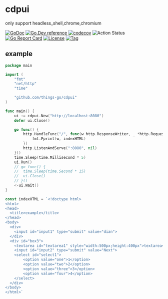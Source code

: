 # cdpui

only support headless_shell,chrome,chromium

[![GoDoc](https://godoc.org/github.com/things-go/cdpui?status.svg)](https://godoc.org/github.com/things-go/cdpui)
[![Go.Dev reference](https://img.shields.io/badge/go.dev-reference-blue?logo=go&logoColor=white)](https://pkg.go.dev/github.com/things-go/cdpui?tab=doc)
[![codecov](https://codecov.io/gh/things-go/cdpui/branch/main/graph/badge.svg)](https://codecov.io/gh/things-go/cdpui)
![Action Status](https://github.com/things-go/cdpui/workflows/Go/badge.svg)
[![Go Report Card](https://goreportcard.com/badge/github.com/things-go/cdpui)](https://goreportcard.com/report/github.com/things-go/cdpui)
[![License](https://img.shields.io/github/license/things-go/cdpui)](https://github.com/things-go/cdpui/raw/main/LICENSE)
[![Tag](https://img.shields.io/github/v/tag/things-go/cdpui)](https://github.com/things-go/cdpui/tags)

## example 

[embedmd]:# (_example/main.go go)
```go
package main

import (
	"fmt"
	"net/http"
	"time"

	"github.com/things-go/cdpui"
)

func main() {
	ui := cdpui.New("http://localhost:8080")
	defer ui.Close()

	go func() {
		http.HandleFunc("/", func(w http.ResponseWriter, _ *http.Request) {
			fmt.Fprint(w, indexHTML)
		})
		http.ListenAndServe(":8080", nil)
	}()
	time.Sleep(time.Millisecond * 5)
	ui.Run()
	// go func() {
	// 	time.Sleep(time.Second * 15)
	// 	ui.Close()
	// }()
	<-ui.Wait()
}

const indexHTML = `<!doctype html>
<html>
<head>
  <title>example</title>
</head>
<body>
  <div>
	<input id="input1" type="submit" value="dian">
  </div>
  <div id="box3">
	<textarea id="textarea1" style="width:500px;height:400px">textarea</textarea><br><br>
	<input id="input2" type="submit" value="Next">
	<select id="select1">
		<option value="one">1</option>
		<option value="two">2</option>
		<option value="three">3</option>
		<option value="four">4</option>
	</select>
  </div>
</body>
</html>`
```
